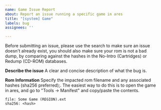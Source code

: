 ```yaml
---
name: Game Issue Report
about: Report an issue running a specific game in ares
title: "[system] Game"
labels: bug
assignees: ''

---
```


Before submitting an issue, please use the search to make sure an issue doesn't already exist, you should also make sure your rom is not a bad dump, by comparing against the hashes in the No-Intro (Cartridges) or Redump (CD-ROM) databases.

**Describe the issue**
A clear and concise description of what the bug is.

**Rom Information**
Specify the impacted rom filename and any associated hashes (sha256 preferred);.
The easiest way to do this is to open the game in ares, and go to "Tools -> Manifest" and copy/paste the contents.

```
file: Some Game (REGION).ext
sha256: <hash>
```
